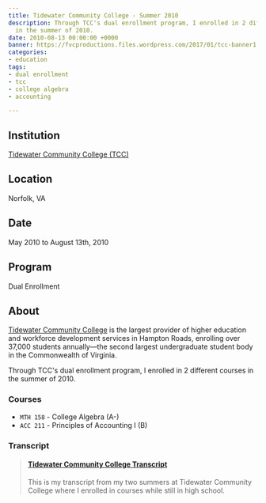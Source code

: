 ```yaml
---
title: Tidewater Community College - Summer 2010
description: Through TCC's dual enrollment program, I enrolled in 2 different courses
  in the summer of 2010.
date: 2010-08-13 00:00:00 +0000
banner: https://fvcproductions.files.wordpress.com/2017/01/tcc-banner1.png
categories:
- education
tags:
- dual enrollment
- tcc
- college algebra
- accounting

---
```

## Institution

[Tidewater Community College (TCC)](//tcc.edu)

## Location

Norfolk, VA

## Date

May 2010 to August 13th, 2010

## Program

Dual Enrollment

## About

[Tidewater Community College](//www.tcc.edu/) is the largest provider of higher education and workforce development services in Hampton Roads, enrolling over 37,000 students annually—the second largest undergraduate student body in the Commonwealth of Virginia.

Through TCC's dual enrollment program, I enrolled in 2 different courses in the summer of 2010.

### Courses

* `MTH 158` - College Algebra (A-)
* `ACC 211` - Principles of Accounting I (B)

### Transcript

<blockquote class="embedly-card"><h4><a href="https://www.scribd.com/document/353207049/Tidewater-Community-College-Transcript">Tidewater Community College Transcript</a></h4><p>This is my transcript from my two summers at Tidewater Community College where I enrolled in courses while still in high school.</p></blockquote>
<script async src="//cdn.embedly.com/widgets/platform.js" charset="UTF-8"></script>
